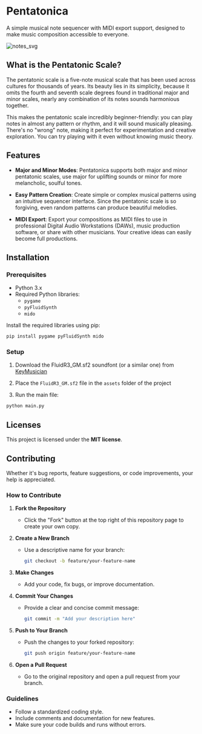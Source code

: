 # Pentatonica

A simple musical note sequencer with MIDI export support, designed to make music composition accessible to everyone.

![notes_svg](https://github.com/user-attachments/assets/edc7fb6d-6ae8-4892-8994-ec6a686e1639)

## What is the Pentatonic Scale?

The pentatonic scale is a five-note musical scale that has been used across cultures for thousands of years. Its beauty lies in its simplicity, because it omits the fourth and seventh scale degrees found in traditional major and minor scales, nearly any combination of its notes sounds harmonious together.

This makes the pentatonic scale incredibly beginner-friendly: you can play notes in almost any pattern or rhythm, and it will sound musically pleasing. There's no "wrong" note, making it perfect for experimentation and creative exploration. You can try playing with it even without knowing music theory.

## Features

- **Major and Minor Modes**: Pentatonica supports both major and minor pentatonic scales, use major for uplifting sounds or minor for more melancholic, soulful tones.

- **Easy Pattern Creation**: Create simple or complex musical patterns using an intuitive sequencer interface. Since the pentatonic scale is so forgiving, even random patterns can produce beautiful melodies.

- **MIDI Export**: Export your compositions as MIDI files to use in professional Digital Audio Workstations (DAWs), music production software, or share with other musicians. Your creative ideas can easily become full productions.

## Installation

### Prerequisites

- Python 3.x
- Required Python libraries:
  - `pygame`
  - `pyFluidSynth`
  - `mido`

Install the required libraries using pip:
```bash
pip install pygame pyFluidSynth mido
```

### Setup

1. Download the FluidR3_GM.sf2 soundfont (or a similar one) from [KeyMusician](https://member.keymusician.com/Member/FluidR3_GM/index.html)

2. Place the `FluidR3_GM.sf2` file in the `assets` folder of the project

3. Run the main file:
```bash
python main.py
```

## Licenses

This project is licensed under the **MIT license**.

## Contributing

Whether it's bug reports, feature suggestions, or code improvements, your help is appreciated.

### How to Contribute
1. **Fork the Repository**
   - Click the "Fork" button at the top right of this repository page to create your own copy.

2. **Create a New Branch**
   - Use a descriptive name for your branch:
     ```bash
     git checkout -b feature/your-feature-name
     ```

3. **Make Changes**
   - Add your code, fix bugs, or improve documentation.

4. **Commit Your Changes**
   - Provide a clear and concise commit message:
     ```bash
     git commit -m "Add your description here"
     ```

5. **Push to Your Branch**
   - Push the changes to your forked repository:
     ```bash
     git push origin feature/your-feature-name
     ```

6. **Open a Pull Request**
   - Go to the original repository and open a pull request from your branch.

### Guidelines
- Follow a standardized coding style.
- Include comments and documentation for new features.
- Make sure your code builds and runs without errors.
